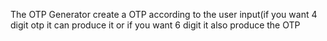 The OTP Generator create a OTP according to the user input(if you want 4 digit otp it can produce it or if you want 6 digit it also produce the OTP
